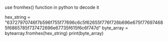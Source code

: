 use fromhex() function in python to decode it

hex_string = "63727970746f7b596f755f77696c6c5f62655f776f726b696e675f776974685f6865785f737472696e67735f615f6c6f747d"
byte_array = bytearray.fromhex(hex_string)
print(byte_array)